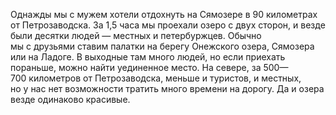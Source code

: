 Однажды мы с мужем хотели отдохнуть на Сямозере в 90 километрах от Петрозаводска. За 1,5 часа мы проехали озеро с двух сторон, и везде были десятки людей — местных и петербуржцев.
Обычно мы с друзьями ставим палатки на берегу Онежского озера, Сямозера или на Ладоге. В выходные там много людей, но если приехать пораньше, можно найти уединенное место. На севере, за 500—700 километров от Петрозаводска, меньше и туристов, и местных, но у нас нет возможности тратить много времени на дорогу. Да и озера везде одинаково красивые.

